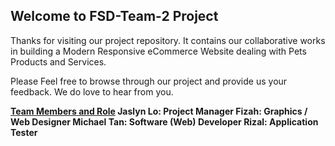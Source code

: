 ## Welcome to FSD-Team-2 Project 

Thanks for visiting our project repository. It contains our collaborative works in building a Modern Responsive eCommerce Website dealing with Pets Products and Services. 

Please Feel free to browse through our project and provide us your feedback. We do love to hear from you.

<ins><strong>Team Members and Role<strong></ins>
Jaslyn Lo: Project Manager
Fizah: Graphics / Web Designer
Michael Tan: Software (Web) Developer
Rizal: Application Tester
